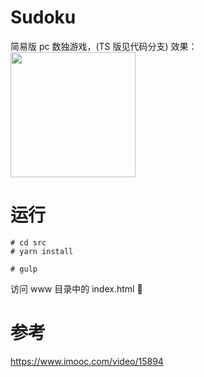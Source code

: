 # Sudoku
简易版 pc 数独游戏，(TS 版见代码分支)
效果：
<img src="https://img-blog.csdnimg.cn/20190207112308257.png" width=200 style="display: block;">

# 运行
```
# cd src
# yarn install

# gulp
```

访问 www 目录中的 index.html

# 参考
https://www.imooc.com/video/15894


